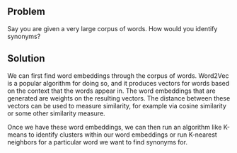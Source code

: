 ## Problem
Say you are given a very large corpus of words. How would you identify synonyms?

## Solution
We can first find word embeddings through the corpus of words. Word2Vec is a popular algorithm for doing so, and it produces vectors for words based on the context that the words appear in. The word embeddings that are generated are weights on the resulting vectors. The distance between these vectors can be used to measure similarity, for example via cosine similarity or some other similarity measure.

Once we have these word embeddings, we can then run an algorithm like K-means to identify clusters within our word embeddings or run K-nearest neighbors for a particular word we want to find synonyms for.
